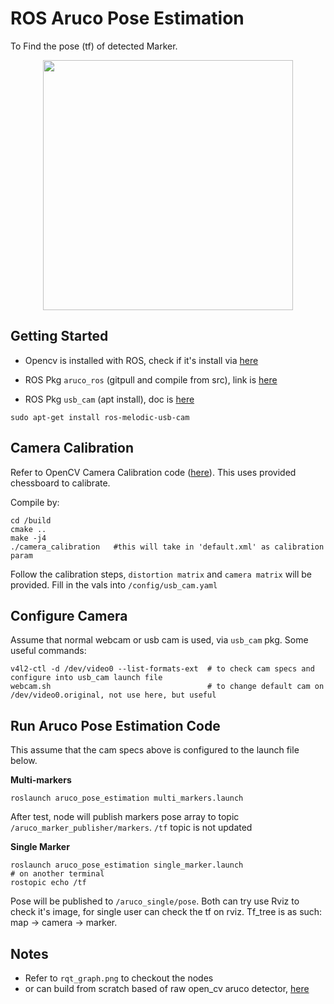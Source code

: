 # ROS Aruco Pose Estimation
To Find the pose (tf) of detected Marker.

<p align="center">
  <img width="400" height="400" src="rviz_display.gif">
</p>

## Getting Started
- Opencv is installed with ROS, check if it's install via [here](https://stackoverflow.com/questions/8804064/find-opencv-version-installed-on-ubuntu)

- ROS Pkg `aruco_ros` (gitpull and compile from src), link is [here](https://github.com/pal-robotics/aruco_ros)
- ROS Pkg `usb_cam`   (apt install), doc is [here](http://wiki.ros.org/usb_cam)
  
```
sudo apt-get install ros-melodic-usb-cam
```


## Camera Calibration

Refer to OpenCV Camera Calibration code ([here](https://docs.opencv.org/2.4/doc/tutorials/calib3d/camera_calibration/camera_calibration.html#results)). This uses provided chessboard to calibrate.

Compile by:
```
cd /build
cmake ..
make -j4
./camera_calibration   #this will take in 'default.xml' as calibration param
```

Follow the calibration steps, `distortion matrix` and `camera matrix` will be provided. Fill in the vals into `/config/usb_cam.yaml`


## Configure Camera

Assume that normal webcam or usb cam is used, via `usb_cam` pkg. Some useful commands:

```
v4l2-ctl -d /dev/video0 --list-formats-ext  # to check cam specs and configure into usb_cam launch file
webcam.sh                                   # to change default cam on /dev/video0.original, not use here, but useful
```


## Run Aruco Pose Estimation Code

This assume that the cam specs above is configured to the launch file below.

**Multi-markers**

```
roslaunch aruco_pose_estimation multi_markers.launch
```

After test, node will publish markers pose array to topic `/aruco_marker_publisher/markers`. `/tf` topic is not updated


**Single Marker**
```
roslaunch aruco_pose_estimation single_marker.launch
# on another terminal
rostopic echo /tf
```

Pose will be published to `/aruco_single/pose`. Both can try use Rviz to check it's image, for single user can check the tf on rviz. Tf_tree is as such:   map -> camera -> marker.


## Notes
- Refer to `rqt_graph.png` to checkout the nodes
- or can build from scratch based of raw open_cv aruco detector, [here](https://github.com/fdcl-gwu/aruco-markers/)

